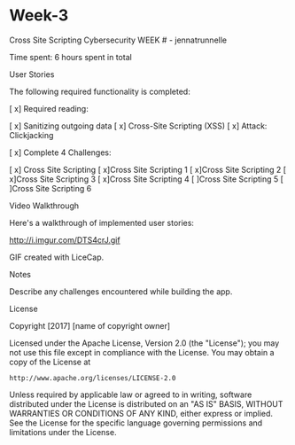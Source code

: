 # Week-3
Cross Site Scripting
Cybersecurity WEEK # - jennatrunnelle

Time spent: 6 hours spent in total

User Stories

The following required functionality is completed:

[ x] Required reading:

[ x] Sanitizing outgoing data
[ x] Cross-Site Scripting (XSS)
[ x] Attack: Clickjacking

[ x] Complete 4 Challenges:

[ x] Cross Site Scripting
[ x]Cross Site Scripting 1
[ x]Cross Site Scripting 2
[ x]Cross Site Scripting 3
[ x]Cross Site Scripting 4
[  ]Cross Site Scripting 5
[  ]Cross Site Scripting 6


Video Walkthrough

Here's a walkthrough of implemented user stories:

http://i.imgur.com/DTS4crJ.gif

GIF created with LiceCap.

Notes

Describe any challenges encountered while building the app.

License

Copyright [2017] [name of copyright owner]

Licensed under the Apache License, Version 2.0 (the "License");
you may not use this file except in compliance with the License.
You may obtain a copy of the License at

    http://www.apache.org/licenses/LICENSE-2.0

Unless required by applicable law or agreed to in writing, software
distributed under the License is distributed on an "AS IS" BASIS,
WITHOUT WARRANTIES OR CONDITIONS OF ANY KIND, either express or implied.
See the License for the specific language governing permissions and
limitations under the License.
